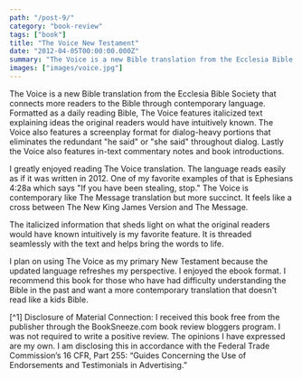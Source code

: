 ```yaml
---
path: "/post-9/"
category: "book-review"
tags: ["book"]
title: "The Voice New Testament"
date: "2012-04-05T00:00:00.000Z"
summary: "The Voice is a new Bible translation from the Ecclesia Bible Society that connects more readers..."
images: ["images/voice.jpg"]
---
```

The Voice is a new Bible translation from the Ecclesia Bible Society that connects more readers to the Bible through contemporary language.  Formatted as a daily reading Bible, The Voice features italicized text explaining ideas the original readers would have intuitively known.  The Voice also features a screenplay format for dialog-heavy portions that eliminates the redundant "he said" or "she said" throughout dialog.  Lastly the Voice also features in-text commentary notes and book introductions.



I greatly enjoyed reading The Voice translation.  The language reads easily as if it was written in 2012.  One of my favorite examples of that is Ephesians 4:28a which says "If you have been stealing, stop."  The Voice is contemporary like The Message translation but more succinct.  It feels like a cross between The New King James Version and The Message.

The italicized information that sheds light on what the original readers would have known intuitively is my favorite feature.  It is threaded seamlessly with the text and helps bring the words to life.



I plan on using The Voice as my primary New Testament because the updated language refreshes my perspective.  I enjoyed the ebook format.  I recommend this book for those who have had difficulty understanding the Bible in the past and want a more contemporary translation that doesn't read like a kids Bible.



[^1] Disclosure of Material Connection: I received this book free from the publisher through the BookSneeze.com book review bloggers program. I was not required to write a positive review. The opinions I have expressed are my own. I am disclosing this in accordance with the Federal Trade Commission’s 16 CFR, Part 255: “Guides Concerning the Use of Endorsements and Testimonials in Advertising.”
